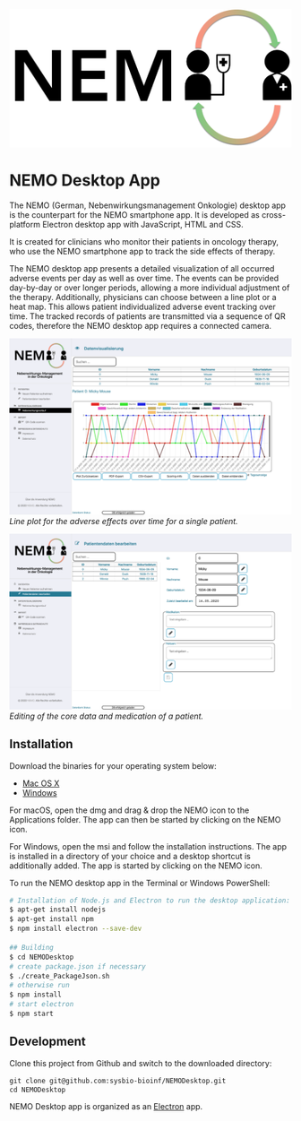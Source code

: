 ![NEMO Logo](assets/img/ZIVlogo2Coltransparent.png)

# NEMO Desktop App

The NEMO (German, Nebenwirkungsmanagement Onkologie) desktop app is the counterpart for the NEMO smartphone app. It is developed as cross-platform Electron desktop app with JavaScript, HTML and CSS.

It is created for clinicians who monitor their patients in oncology therapy, who use the NEMO smartphone app to track the side effects of therapy.

The NEMO desktop app presents a detailed visualization of all occurred adverse events per day as well as over time. The events can be provided day-by-day or over longer periods, allowing a more individual adjustment of the therapy. Additionally, physicians can choose between a line plot or a heat map. This allows patient individualized adverse event tracking over time. 
The tracked records of patients are transmitted via a sequence of QR codes, therefore the NEMO desktop app requires a connected camera.

![Data Visualization](screenshots/visualisation.png)
*Line plot for the adverse effects over time for a single patient.*

![Edit Patient](screenshots/editpatient.png)
*Editing of the core data and medication of a patient.*


## Installation

Download the binaries for your operating system below:
* [Mac OS X](https://github.com/sysbio-bioinf/NEMODesktop/binaries/mac/NEMO.dmg)
* [Windows](https://github.com/sysbio-bioinf/NEMODesktop/binaries/win/NEMO.msi)

For macOS, open the dmg and drag & drop the NEMO icon to the Applications folder. The app can then be started by clicking on the NEMO icon.

For Windows, open the msi and follow the installation instructions. The app is installed in a directory of your choice and a desktop shortcut is additionally added. The app is started by clicking on the NEMO icon.

To run the NEMO desktop app in the Terminal or Windows PowerShell:
```bash
# Installation of Node.js and Electron to run the desktop application:
$ apt-get install nodejs
$ apt-get install npm
$ npm install electron --save-dev

## Building
$ cd NEMODesktop
# create package.json if necessary
$ ./create_PackageJson.sh 
# otherwise run
$ npm install
# start electron
$ npm start
```


## Development

Clone this project from Github and switch to the downloaded directory:
```halb 
git clone git@github.com:sysbio-bioinf/NEMODesktop.git
cd NEMODesktop
```

NEMO Desktop app is organized as an [Electron](https://www.electronjs.org/) app.
